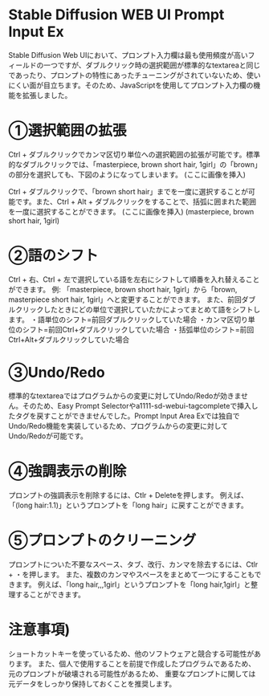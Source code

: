 # Stable Diffusion WEB UI Prompt Input Ex

Stable Diffusion Web UIにおいて、プロンプト入力欄は最も使用頻度が高いフィールドの一つですが、ダブルクリック時の選択範囲が標準的なtextareaと同じであったり、プロンプトの特性にあったチューニングがされていないため、使いにくい面が目立ちます。そのため、JavaScriptを使用してプロンプト入力欄の機能を拡張しました。

# ①選択範囲の拡張
Ctrl + ダブルクリックでカンマ区切り単位への選択範囲の拡張が可能です。標準的なダブルクリックでは、「masterpiece, brown short hair, 1girl」の「brown」の部分を選択しても、下図のようになってしまいます。
(ここに画像を挿入)

Ctrl + ダブルクリックで、「brown short hair」までを一度に選択することが可能です。また、Ctrl + Alt + ダブルクリックをすることで、括弧に囲まれた範囲を一度に選択することができます。
(ここに画像を挿入)
(masterpiece, brown short hair, 1girl)

# ②語のシフト
Ctrl + 右、Ctrl + 左で選択している語を左右にシフトして順番を入れ替えることができます。
例: 「masterpiece, brown short hair, 1girl」から「brown, masterpiece short hair, 1girl」へと変更することができます。
また、前回ダブルクリックしたときにどの単位で選択していたかによってまとめて語をシフトします。
・語単位のシフト=前回ダブルクリックしていた場合
・カンマ区切り単位のシフト=前回Ctrl+ダブルクリックしていた場合
・括弧単位のシフト=前回Ctrl+Alt+ダブルクリックしていた場合

# ③Undo/Redo
標準的なtextareaではプログラムからの変更に対してUndo/Redoが効きません。そのため、Easy Prompt Selectorやa1111-sd-webui-tagcompleteで挿入したタグを戻すことができませんでした。Prompt Input Area Exでは独自でUndo/Redo機能を実装しているため、プログラムからの変更に対してUndo/Redoが可能です。

# ④強調表示の削除
プロンプトの強調表示を削除するには、Ctlr + Deleteを押します。
例えば、「(long hair:1.1)」というプロンプトを「long hair」に戻すことができます。

# ⑤プロンプトのクリーニング
プロンプトについた不要なスペース、タブ、改行、カンマを除去するには、Ctlr + ・を押します。
また、複数のカンマやスペースをまとめて一つにすることもできます。
例えば、「long hair,,,1girl」というプロンプトを「long hair,1girl」と整理することができます。

# 注意事項)
ショートカットキーを使っているため、他のソフトウェアと競合する可能性があります。
また、個人で使用することを前提で作成したプログラムであるため、元のプロンプトが破壊される可能性があるため、
重要なプロンプトに関しては元データをしっかり保持しておくことを推奨します。
